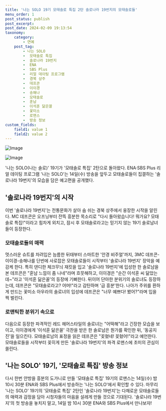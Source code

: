 ```yaml
---
title: '나는 SOLO 19기 모태솔로 특집 2탄 솔로나라 19번지의 모태솔로들'
menu_order: 1
post_status: publish
post_excerpt: 
post_date: 2024-02-09 19:13:54
taxonomy:
    category:
        - 연예
    post_tag:
        - 나는 SOLO
        -  모태솔로 특집
        -  솔로나라 19번지
        -  ENA
        -  SBS Plus
        -  리얼 데이팅 프로그램
        -  경북 상주
        -  데프콘
        -  이이경
        -  송해나
        -  모태솔로
        -  훈남
        -  이석훈 닮은꼴
        -  꽃미소
        -  로맨스
        -  방송 정보
custom_fields:
    field1: value 1
    field2: value 2
---
```


![Image](https://mimgnews.pstatic.net/image/076/2024/02/09/2024021001000664600088561_20240209113102156.jpg?type=w540)

![Image](https://ssl.pstatic.net/mimgnews/image/076/2024/02/09/2024021001000664600088562_20240209113102158.jpg?type=w540)

'나는 SOLO(나는 솔로)' 19기가 '모태솔로 특집' 2탄으로 돌아왔다. ENA·SBS Plus 리얼 데이팅 프로그램 '나는 SOLO'는 14일(수) 방송을 앞두고 모태솔로들이 집결하는 '솔로나라 19번지'의 모습을 담은 예고편을 공개했다.
## '솔로나라 19번지'의 시작
이번 '솔로나라 19번지'는 전통문화가 살아 숨 쉬는 경북 상주에서 웅장한 시작을 알린다. MC 데프콘은 오프닝부터 잔뜩 흥분한 목소리로 "다시 돌아왔습니다! 뭐가요? 모태솔로 특집!"이라고 힘차게 외치고, 잠시 후 모태솔로라고는 믿기지 않는 19기 솔로남녀들이 등장한다.
### 모태솔로들의 매력
멋스러운 슈트를 차려입은 늠름한 뒤태부터 스마트한 '안경 비주얼'까지, 3MC 데프콘-이이경-송해나를 단번에 사로잡은 모태솔로들이 시작부터 '솔로나라 19번지' 장악을 예감케 한다. 특히 댄디한 체크무늬 재킷을 입고 '솔로나라 19번지'에 입성한 한 솔로남을 본 데프콘은 "훈남 느낌이 좀 나네"라며 흐뭇해하고, 이이경은 "순간 이석훈 씨 닮았는데~"라고 '이석훈 닮은꼴'의 등장에 기뻐한다. 뒤이어 단아한 분위기의 솔로녀도 등장하는데, 데프콘은 "모태솔로라고? 어머!"라고 감탄하며 '급 흥분'한다. 나아가 주위를 환하게 만드는 꽃미소 아우라의 솔로녀의 입성에 데프콘은 "너무 예쁘다! 봤어?"라며 입을 쩍 벌린다.
### 로맨틱한 분위기 속으로
다음으로 등장한 파격적인 레드 헤어스타일의 솔로녀는 "어떡해"라고 긴장한 모습을 보이고, 이이경에게 '이석훈 닮은꼴' 극찬을 받은 한 솔로남은 뭔가를 확인한 뒤, '동공지진'을 일으킨다. 모태솔로남의 표정을 읽은 데프콘은 "꽂혔네! 꽂혔어!"라고 예언한다. 모태솔로들을 시작부터 꽂히게 만든 '솔로나라 19번지'의 파격 로맨스에 초미의 관심이 쏠린다.
## '나는 SOLO' 19기, '모태솔로 특집' 방송 정보
다시 한번 안방을 흥분의 도가니로 만들 '모태솔로 특집' 19기의 로맨스는 14일(수) 밤 10시 30분 ENA와 SBS Plus에서 방송하는 '나는 SOLO'에서 확인할 수 있다.
마무리
'나는 SOLO' 19기의 '모태솔로 특집' 2탄인 '솔로나라 19번지'는 다채로운 모태솔로들의 매력과 감정을 담아 시청자들의 마음을 설레게 만들 것으로 기대된다. '솔로나라 19번지'의 첫 방송을 놓치지 말고, 14일 밤 10시 30분 ENA와 SBS Plus에서 만나보자!
